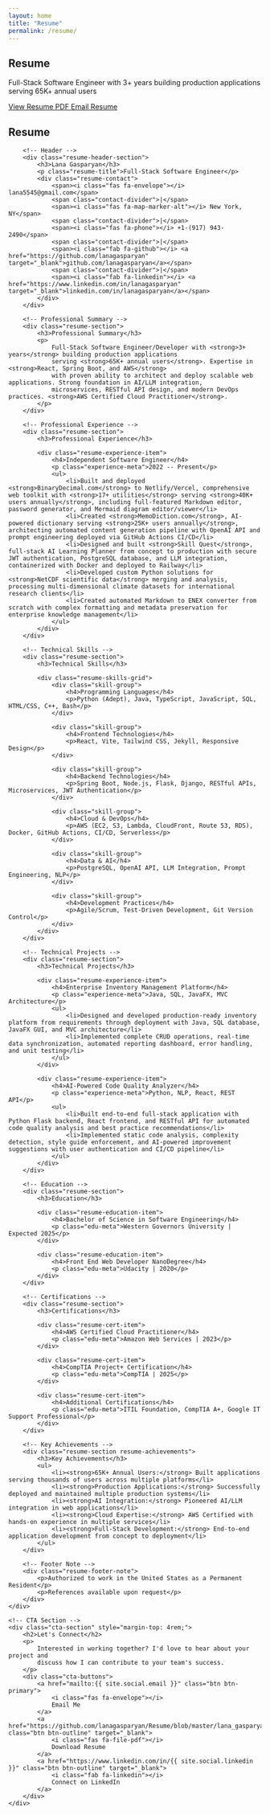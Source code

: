 ```yaml
---
layout: home
title: "Resume"
permalink: /resume/
---
```


<!-- RESUME HERO -->
<section class="resume-hero">
    <h1>Resume</h1>
    <p class="subtitle">
        Full-Stack Software Engineer with 3+ years building production applications
        serving 65K+ annual users
    </p>
    <div class="resume-actions">
        <a href="https://github.com/lanagasparyan/Resume/blob/master/lana_gasparyan_resume_latest.pdf" class="btn btn-primary" target="_blank">
            <i class="fas fa-download"></i>
            View Resume PDF
        </a>
        <a href="mailto:{{ site.social.email }}" class="btn btn-outline">
            <i class="fas fa-envelope"></i>
            Email Resume
        </a>
    </div>
</section>

<!-- RESUME PAGE CONTENT -->
<div class="resume-page-content">
    <!-- Text Version for SEO -->
    <div class="resume-text-version">
        <h2>Resume</h2>

        <!-- Header -->
        <div class="resume-header-section">
            <h3>Lana Gasparyan</h3>
            <p class="resume-title">Full-Stack Software Engineer</p>
            <div class="resume-contact">
                <span><i class="fas fa-envelope"></i> lana5545@gmail.com</span>
                <span class="contact-divider">|</span>
                <span><i class="fas fa-map-marker-alt"></i> New York, NY</span>
                <span class="contact-divider">|</span>
                <span><i class="fas fa-phone"></i> +1-(917) 943-2490</span>
                <span class="contact-divider">|</span>
                <span><i class="fab fa-github"></i> <a href="https://github.com/lanagasparyan" target="_blank">github.com/lanagasparyan</a></span>
                <span class="contact-divider">|</span>
                <span><i class="fab fa-linkedin"></i> <a href="https://www.linkedin.com/in/lanagasparyan" target="_blank">linkedin.com/in/lanagasparyan</a></span>
            </div>
        </div>

        <!-- Professional Summary -->
        <div class="resume-section">
            <h3>Professional Summary</h3>
            <p>
                Full-Stack Software Engineer/Developer with <strong>3+ years</strong> building production applications
                serving <strong>65K+ annual users</strong>. Expertise in <strong>React, Spring Boot, and AWS</strong>
                with proven ability to architect and deploy scalable web applications. Strong foundation in AI/LLM integration,
                microservices, RESTful API design, and modern DevOps practices. <strong>AWS Certified Cloud Practitioner</strong>.
            </p>
        </div>

        <!-- Professional Experience -->
        <div class="resume-section">
            <h3>Professional Experience</h3>

            <div class="resume-experience-item">
                <h4>Independent Software Engineer</h4>
                <p class="experience-meta">2022 -- Present</p>
                <ul>
                    <li>Built and deployed <strong>BinaryDecimal.com</strong> to Netlify/Vercel, comprehensive web toolkit with <strong>17+ utilities</strong> serving <strong>40K+ users annually</strong>, including full-featured Markdown editor, password generator, and Mermaid diagram editor/viewer</li>
                    <li>Created <strong>MemoDiction.com</strong>, AI-powered dictionary serving <strong>25K+ users annually</strong>, architecting automated content generation pipeline with OpenAI API and prompt engineering deployed via GitHub Actions CI/CD</li>
                    <li>Designed and built <strong>Skill Quest</strong>, full-stack AI Learning Planner from concept to production with secure JWT authentication, PostgreSQL database, and LLM integration, containerized with Docker and deployed to Railway</li>
                    <li>Developed custom Python solutions for <strong>NetCDF scientific data</strong> merging and analysis, processing multi-dimensional climate datasets for international research clients</li>
                    <li>Created automated Markdown to ENEX converter from scratch with complex formatting and metadata preservation for enterprise knowledge management</li>
                </ul>
            </div>
        </div>

        <!-- Technical Skills -->
        <div class="resume-section">
            <h3>Technical Skills</h3>

            <div class="resume-skills-grid">
                <div class="skill-group">
                    <h4>Programming Languages</h4>
                    <p>Python (Adept), Java, TypeScript, JavaScript, SQL, HTML/CSS, C++, Bash</p>
                </div>

                <div class="skill-group">
                    <h4>Frontend Technologies</h4>
                    <p>React, Vite, Tailwind CSS, Jekyll, Responsive Design</p>
                </div>

                <div class="skill-group">
                    <h4>Backend Technologies</h4>
                    <p>Spring Boot, Node.js, Flask, Django, RESTful APIs, Microservices, JWT Authentication</p>
                </div>

                <div class="skill-group">
                    <h4>Cloud & DevOps</h4>
                    <p>AWS (EC2, S3, Lambda, CloudFront, Route 53, RDS), Docker, GitHub Actions, CI/CD, Serverless</p>
                </div>

                <div class="skill-group">
                    <h4>Data & AI</h4>
                    <p>PostgreSQL, OpenAI API, LLM Integration, Prompt Engineering, NLP</p>
                </div>

                <div class="skill-group">
                    <h4>Development Practices</h4>
                    <p>Agile/Scrum, Test-Driven Development, Git Version Control</p>
                </div>
            </div>
        </div>

        <!-- Technical Projects -->
        <div class="resume-section">
            <h3>Technical Projects</h3>

            <div class="resume-experience-item">
                <h4>Enterprise Inventory Management Platform</h4>
                <p class="experience-meta">Java, SQL, JavaFX, MVC Architecture</p>
                <ul>
                    <li>Designed and developed production-ready inventory platform from requirements through deployment with Java, SQL database, JavaFX GUI, and MVC architecture</li>
                    <li>Implemented complete CRUD operations, real-time data synchronization, automated reporting dashboard, error handling, and unit testing</li>
                </ul>
            </div>

            <div class="resume-experience-item">
                <h4>AI-Powered Code Quality Analyzer</h4>
                <p class="experience-meta">Python, NLP, React, REST API</p>
                <ul>
                    <li>Built end-to-end full-stack application with Python Flask backend, React frontend, and RESTful API for automated code quality analysis and best practice recommendations</li>
                    <li>Implemented static code analysis, complexity detection, style guide enforcement, and AI-powered improvement suggestions with user authentication and CI/CD pipeline</li>
                </ul>
            </div>
        </div>

        <!-- Education -->
        <div class="resume-section">
            <h3>Education</h3>

            <div class="resume-education-item">
                <h4>Bachelor of Science in Software Engineering</h4>
                <p class="edu-meta">Western Governors University | Expected 2025</p>
            </div>

            <div class="resume-education-item">
                <h4>Front End Web Developer NanoDegree</h4>
                <p class="edu-meta">Udacity | 2020</p>
            </div>
        </div>

        <!-- Certifications -->
        <div class="resume-section">
            <h3>Certifications</h3>

            <div class="resume-cert-item">
                <h4>AWS Certified Cloud Practitioner</h4>
                <p class="edu-meta">Amazon Web Services | 2023</p>
            </div>

            <div class="resume-cert-item">
                <h4>CompTIA Project+ Certification</h4>
                <p class="edu-meta">CompTIA | 2025</p>
            </div>

            <div class="resume-cert-item">
                <h4>Additional Certifications</h4>
                <p class="edu-meta">ITIL Foundation, CompTIA A+, Google IT Support Professional</p>
            </div>
        </div>

        <!-- Key Achievements -->
        <div class="resume-section resume-achievements">
            <h3>Key Achievements</h3>
            <ul>
                <li><strong>65K+ Annual Users:</strong> Built applications serving thousands of users across multiple platforms</li>
                <li><strong>Production Applications:</strong> Successfully deployed and maintained multiple production systems</li>
                <li><strong>AI Integration:</strong> Pioneered AI/LLM integration in web applications</li>
                <li><strong>Cloud Expertise:</strong> AWS Certified with hands-on experience in multiple services</li>
                <li><strong>Full-Stack Development:</strong> End-to-end application development from concept to deployment</li>
            </ul>
        </div>

        <!-- Footer Note -->
        <div class="resume-footer-note">
            <p>Authorized to work in the United States as a Permanent Resident</p>
            <p>References available upon request</p>
        </div>
    </div>

    <!-- CTA Section -->
    <div class="cta-section" style="margin-top: 4rem;">
        <h2>Let's Connect</h2>
        <p>
            Interested in working together? I'd love to hear about your project and
            discuss how I can contribute to your team's success.
        </p>
        <div class="cta-buttons">
            <a href="mailto:{{ site.social.email }}" class="btn btn-primary">
                <i class="fas fa-envelope"></i>
                Email Me
            </a>
            <a href="https://github.com/lanagasparyan/Resume/blob/master/lana_gasparyan_resume_latest.pdf" class="btn btn-outline" target="_blank">
                <i class="fas fa-file-pdf"></i>
                Download Resume
            </a>
            <a href="https://www.linkedin.com/in/{{ site.social.linkedin }}" class="btn btn-outline" target="_blank">
                <i class="fab fa-linkedin"></i>
                Connect on LinkedIn
            </a>
        </div>
    </div>
</div>
